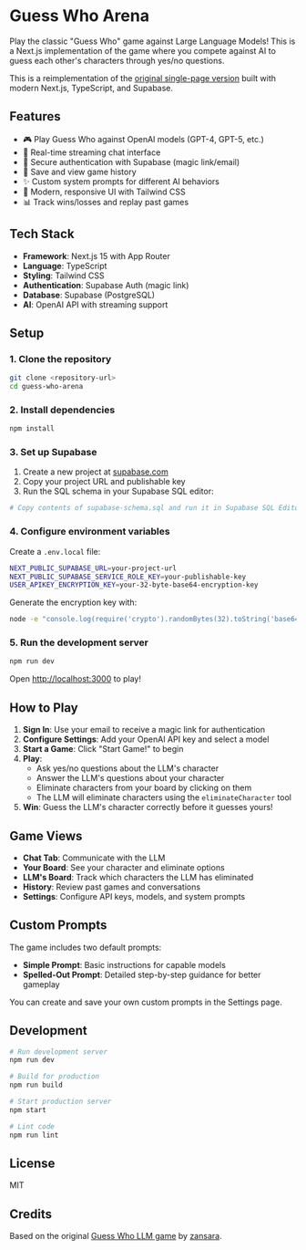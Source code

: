 # Guess Who Arena

Play the classic "Guess Who" game against Large Language Models! This is a Next.js implementation of the game where you compete against AI to guess each other's characters through yes/no questions.

This is a reimplementation of the [original single-page version](https://www.zansara.dev/guess-who/) built with modern Next.js, TypeScript, and Supabase.

## Features

- 🎮 Play Guess Who against OpenAI models (GPT-4, GPT-5, etc.)
- 💬 Real-time streaming chat interface
- 🔐 Secure authentication with Supabase (magic link/email)
- 💾 Save and view game history
- ✨ Custom system prompts for different AI behaviors
- 🎨 Modern, responsive UI with Tailwind CSS
- 📊 Track wins/losses and replay past games

## Tech Stack

- **Framework**: Next.js 15 with App Router
- **Language**: TypeScript
- **Styling**: Tailwind CSS
- **Authentication**: Supabase Auth (magic link)
- **Database**: Supabase (PostgreSQL)
- **AI**: OpenAI API with streaming support

## Setup

### 1. Clone the repository

```bash
git clone <repository-url>
cd guess-who-arena
```

### 2. Install dependencies

```bash
npm install
```

### 3. Set up Supabase

1. Create a new project at [supabase.com](https://supabase.com)
2. Copy your project URL and publishable key
3. Run the SQL schema in your Supabase SQL editor:

```bash
# Copy contents of supabase-schema.sql and run it in Supabase SQL Editor
```

### 4. Configure environment variables

Create a `.env.local` file:

```bash
NEXT_PUBLIC_SUPABASE_URL=your-project-url
NEXT_PUBLIC_SUPABASE_SERVICE_ROLE_KEY=your-publishable-key
USER_APIKEY_ENCRYPTION_KEY=your-32-byte-base64-encryption-key
```

Generate the encryption key with:
```bash
node -e "console.log(require('crypto').randomBytes(32).toString('base64'))"
```

### 5. Run the development server

```bash
npm run dev
```

Open [http://localhost:3000](http://localhost:3000) to play!

## How to Play

1. **Sign In**: Use your email to receive a magic link for authentication
2. **Configure Settings**: Add your OpenAI API key and select a model
3. **Start a Game**: Click "Start Game!" to begin
4. **Play**:
   - Ask yes/no questions about the LLM's character
   - Answer the LLM's questions about your character
   - Eliminate characters from your board by clicking on them
   - The LLM will eliminate characters using the `eliminateCharacter` tool
5. **Win**: Guess the LLM's character correctly before it guesses yours!

## Game Views

- **Chat Tab**: Communicate with the LLM
- **Your Board**: See your character and eliminate options
- **LLM's Board**: Track which characters the LLM has eliminated
- **History**: Review past games and conversations
- **Settings**: Configure API keys, models, and system prompts

## Custom Prompts

The game includes two default prompts:
- **Simple Prompt**: Basic instructions for capable models
- **Spelled-Out Prompt**: Detailed step-by-step guidance for better gameplay

You can create and save your own custom prompts in the Settings page.

## Development

```bash
# Run development server
npm run dev

# Build for production
npm run build

# Start production server
npm start

# Lint code
npm run lint
```

## License

MIT

## Credits

Based on the original [Guess Who LLM game](https://www.zansara.dev/guess-who/) by [zansara](https://zansara.dev).
